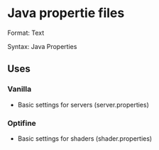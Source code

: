 # Java propertie files

Format: Text

Syntax: Java Properties

## Uses

### Vanilla
* Basic settings for servers (server.properties)

### Optifine
* Basic settings for shaders (shader.properties)
